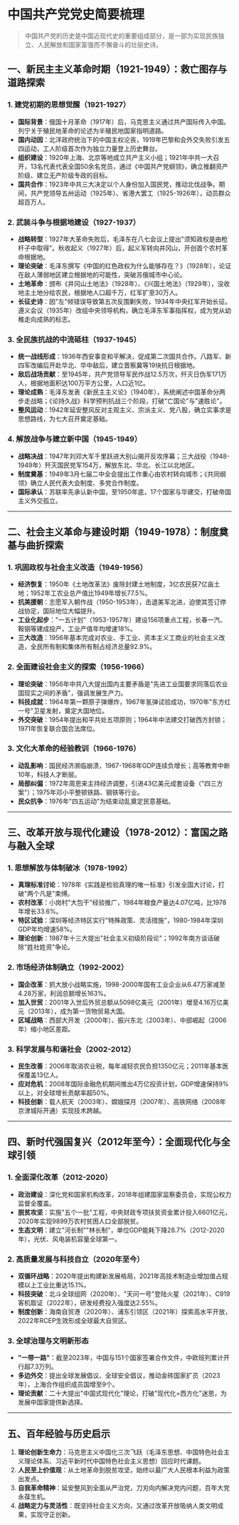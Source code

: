 # 中国共产党党史简要梳理

> 中国共产党的历史是中国近现代史的重要组成部分，是一部为实现民族独立、人民解放和国家富强而不懈奋斗的壮丽史诗。

## 一、新民主主义革命时期（1921-1949）：救亡图存与道路探索

### 1. 建党初期的思想觉醒（1921-1927）

- **国际背景**：俄国十月革命（1917年）后，马克思主义通过共产国际传入中国。列宁关于殖民地革命的论述为半殖民地国家指明道路。
- **国内动因**：北洋政府统治下的中国主权沦丧，1919年巴黎和会外交失败引发五四运动，工人阶级首次作为独立力量登上历史舞台。
- **组织建设**：1920年上海、北京等地成立共产主义小组；1921年中共一大召开，13名代表代表全国50余名党员，通过《中国共产党纲领》，确立推翻资产阶级、建立无产阶级专政的目标。
- **国共合作**：1923年中共三大决定以个人身份加入国民党，推动北伐战争。期间，共产党领导五卅运动（1925年）、省港大罢工（1925-1926年），动员群众超百万人。

### 2. 武装斗争与根据地建设（1927-1937）

- **战略转型**：1927年大革命失败后，毛泽东在八七会议上提出"须知政权是由枪杆子中取得"。秋收起义（1927年）后，起义军转向井冈山，开创首个农村革命根据地。
- **理论突破**：毛泽东撰写《中国的红色政权为什么能够存在？》（1928年），论证在敌人薄弱地区建立根据地的可能性，突破苏俄城市中心论。
- **土地革命**：颁布《井冈山土地法》（1928年）、《兴国土地法》（1929年），没收地主土地分给农民，根据地人口超千万，红军扩至30万人。
- **长征史诗**：因"左"倾错误导致第五次反围剿失败，1934年中央红军开始长征。遵义会议（1935年）改组中央领导机构，确立毛泽东军事指挥权，成为党从幼稚走向成熟的标志。

### 3. 全民族抗战的中流砥柱（1937-1945）

- **统一战线形成**：1936年西安事变和平解决，促成第二次国共合作。八路军、新四军改编后开赴华北、华中敌后，建立晋察冀等19块抗日根据地。
- **敌后战场贡献**：至1945年，共产党领导军民作战12.5万次，歼灭日伪军171万人，根据地面积达100万平方公里，人口近1亿。
- **理论成熟**：毛泽东发表《新民主主义论》（1940年），系统阐述中国革命分两步走战略；《论持久战》科学预判抗战三个阶段，打破"亡国论"与"速胜论"。
- **整风运动**：1942年延安整风反对主观主义、宗派主义、党八股，确立实事求是思想路线，为七大召开奠定基础。

### 4. 解放战争与建立新中国（1945-1949）

- **战略决战**：1947年刘邓大军千里跃进大别山揭开反攻序幕；三大战役（1948-1949年）歼灭国民党军154万，解放东北、华北、长江以北地区。
- **制度奠基**：1949年3月七届二中全会提出工作重心由农村转向城市；《共同纲领》确立人民代表大会制度、多党合作制度。
- **国际承认**：苏联率先承认新中国，至1950年底，17个国家与华建交，打破帝国主义外交孤立。

---

## 二、社会主义革命与建设时期（1949-1978）：制度奠基与曲折探索

### 1. 巩固政权与社会主义改造（1949-1956）

- **经济恢复**：1950年《土地改革法》废除封建土地制度，3亿农民获7亿亩土地；1952年工农业总产值比1949年增长77.5%。
- **抗美援朝**：志愿军入朝作战（1950-1953年），击退美军北进，迫使其签订停战协定，国际地位大幅提升。
- **工业化起步**："一五计划"（1953-1957年）建设156项重点工程，长春一汽、鞍钢等建成投产，工业产值年均增速18%。
- **三大改造**：1956年基本完成对农业、手工业、资本主义工商业的社会主义改造，全民所有制和集体所有制占经济总量92.9%。

### 2. 全面建设社会主义的探索（1956-1966）

- **理论突破**：1956年中共八大提出国内主要矛盾是"先进工业国要求同落后农业国现实之间的矛盾"，强调发展生产力。
- **科技成就**：1964年第一颗原子弹爆炸，1967年氢弹试验成功，1970年"东方红一号"卫星发射，奠定大国地位。
- **外交突破**：1954年提出和平共处五项原则；1964年中法建交打破西方封锁；1971年恢复联合国合法席位。

### 3. 文化大革命的经验教训（1966-1976）

- **动乱影响**：国民经济濒临崩溃，1967-1968年GDP连续负增长；高等教育中断10年，科技人才断层。
- **局部纠偏**：1972年周恩来主持经济调整，引进43亿美元成套设备（"四三方案"）；1975年邓小平整顿铁路、钢铁等行业。
- **民众抗争**：1976年"四五运动"为结束动乱奠定民意基础。

---

## 三、改革开放与现代化建设（1978-2012）：富国之路与融入全球

### 1. 思想解放与体制破冰（1978-1992）

- **真理标准讨论**：1978年《实践是检验真理的唯一标准》引发全国大讨论，打破"两个凡是"束缚。
- **农村改革**：小岗村"大包干"经验推广，1984年粮食产量达4.07亿吨，比1978年增长33.6%。
- **特区试验**：深圳等经济特区实行"特殊政策、灵活措施"，1980-1984年深圳GDP年均增速58%。
- **理论创新**：1987年十三大提出"社会主义初级阶段论"；1992年南方谈话破除"姓社姓资"争论。

### 2. 市场经济体制确立（1992-2002）

- **国企改革**：抓大放小战略实施，1998-2000年国有工业企业从6.47万家减至4.28万家，利润总额增长163%。
- **加入世贸**：2001年入世后外贸总额从5098亿美元（2001年）增至4.16万亿美元（2013年），成为第一货物贸易大国。
- **区域战略**：西部大开发（2000年）、振兴东北（2003年）、中部崛起（2006年）缩小地区差距。

### 3. 科学发展与和谐社会（2002-2012）

- **民生改善**：2006年取消农业税，每年减轻农民负担1350亿元；2011年基本医保覆盖13亿人。
- **应对危机**：2008年国际金融危机期间推出4万亿投资计划，GDP增速保持9%以上，对全球增长贡献率超50%。
- **科技创新**：载人航天（2003年）、嫦娥探月（2007年）、高铁网络（2008年京津城际开通）实现技术跨越。

---

## 四、新时代强国复兴（2012年至今）：全面现代化与全球引领

### 1. 全面深化改革（2012-2020）

- **政治建设**：深化党和国家机构改革，2018年组建国家监察委员会，实现公权力监督全覆盖。
- **脱贫攻坚**：实施"五个一批"工程，中央财政专项扶贫资金累计投入6601亿元，2020年实现9899万农村贫困人口全部脱贫。
- **生态文明**：建立"河长制""林长制"，单位GDP能耗下降28.7%（2012-2020年），光伏、风电装机容量全球第一。

### 2. 高质量发展与科技自立（2020年至今）

- **双循环战略**：2020年提出构建新发展格局，2021年高技术制造业增加值占规模以上工业比重达15.1%。
- **科技突破**：北斗全球组网（2020年）、"天问一号"登陆火星（2021年）、C919客机取证（2022年），研发经费投入强度达2.55%。
- **制度创新**：海南自贸港（2020年）、浦东引领区（2021年）探索高水平开放，2022年RCEP生效形成全球最大自贸区。

### 3. 全球治理与文明新形态

- **"一带一路"**：截至2023年，中国与151个国家签署合作文件，中欧班列累计开行超7.3万列。
- **多边外交**：提出全球发展倡议、全球安全倡议，推动金砖国家扩员（2023年），上海合作组织成员国增至9个。
- **理论贡献**：二十大提出"中国式现代化"理论，打破"现代化=西方化"迷思，为发展中国家提供新选择。

---

## 五、百年经验与历史启示

1. **理论创新生命力**：马克思主义中国化三次飞跃（毛泽东思想、中国特色社会主义理论体系、习近平新时代中国特色社会主义思想）回应时代课题。
2. **人民至上价值观**：从土地革命到脱贫攻坚，始终以最广大人民根本利益为政策出发点。
3. **自我革命精神**：延安整风到全面从严治党，刀刃向内解决党内问题，百年大党永葆生机。
4. **战略定力与灵活性**：既坚持社会主义方向，又通过改革开放吸纳人类文明成果，实现守正创新。
